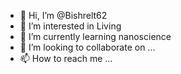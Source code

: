 - 👋 Hi, I’m @Bishrelt62
- 👀 I’m interested in Living
- 🌱 I’m currently learning nanoscience
- 💞️ I’m looking to collaborate on ...
- 📫 How to reach me ...

<!---
Bishrelt62/Bishrelt62 is a ✨ special ✨ repository because its `README.md` (this file) appears on your GitHub profile.
You can click the Preview link to take a look at your changes.
--->
